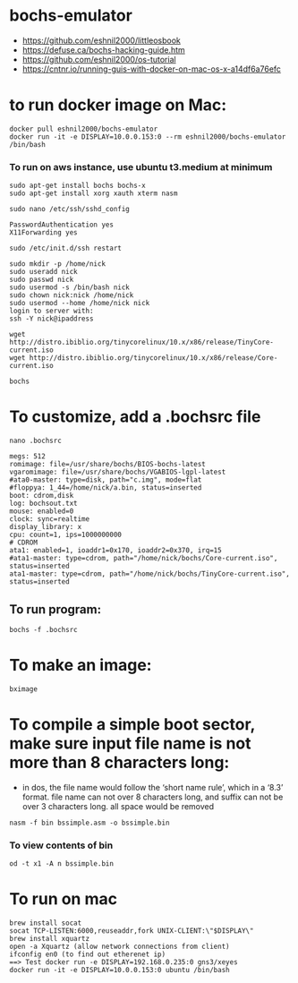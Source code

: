 # bochs-emulator

* https://github.com/eshnil2000/littleosbook 
* https://defuse.ca/bochs-hacking-guide.htm
* https://github.com/eshnil2000/os-tutorial
* https://cntnr.io/running-guis-with-docker-on-mac-os-x-a14df6a76efc

# to run docker image on Mac:
```
docker pull eshnil2000/bochs-emulator
docker run -it -e DISPLAY=10.0.0.153:0 --rm eshnil2000/bochs-emulator /bin/bash
```
### To run on aws instance, use ubuntu t3.medium at minimum
```
sudo apt-get install bochs bochs-x
sudo apt-get install xorg xauth xterm nasm
```

```
sudo nano /etc/ssh/sshd_config

```

```
PasswordAuthentication yes
X11Forwarding yes
```

```
sudo /etc/init.d/ssh restart
```
```
sudo mkdir -p /home/nick
sudo useradd nick
sudo passwd nick
sudo usermod -s /bin/bash nick
sudo chown nick:nick /home/nick
sudo usermod --home /home/nick nick
login to server with:
ssh -Y nick@ipaddress
```

```
wget http://distro.ibiblio.org/tinycorelinux/10.x/x86/release/TinyCore-current.iso
wget http://distro.ibiblio.org/tinycorelinux/10.x/x86/release/Core-current.iso
```

```
bochs
```

# To customize, add a .bochsrc file
```nano .bochsrc ```
```
megs: 512
romimage: file=/usr/share/bochs/BIOS-bochs-latest
vgaromimage: file=/usr/share/bochs/VGABIOS-lgpl-latest
#ata0-master: type=disk, path="c.img", mode=flat
#floppya: 1_44=/home/nick/a.bin, status=inserted
boot: cdrom,disk
log: bochsout.txt
mouse: enabled=0
clock: sync=realtime
display_library: x
cpu: count=1, ips=1000000000
# CDROM
ata1: enabled=1, ioaddr1=0x170, ioaddr2=0x370, irq=15
#ata1-master: type=cdrom, path="/home/nick/bochs/Core-current.iso", status=inserted
ata1-master: type=cdrom, path="/home/nick/bochs/TinyCore-current.iso", status=inserted
```
## To run program: 
```
bochs -f .bochsrc 
```

# To make an image:
```
bximage
```

# To compile a simple boot sector, make sure input file name is not more than 8 characters long:
* in dos, the file name would follow the ‘short name rule’, which in a ‘8.3’ format. file name can not over 8 characters long, and suffix can not be over 3 characters long. all space would be removed
```
nasm -f bin bssimple.asm -o bssimple.bin
```
### To view contents of bin
```
od -t x1 -A n bssimple.bin
```

# To run on mac
```
brew install socat
socat TCP-LISTEN:6000,reuseaddr,fork UNIX-CLIENT:\"$DISPLAY\"
brew install xquartz
open -a Xquartz (allow network connections from client)
ifconfig en0 (to find out etherenet ip)
==> Test docker run -e DISPLAY=192.168.0.235:0 gns3/xeyes
docker run -it -e DISPLAY=10.0.0.153:0 ubuntu /bin/bash
```

